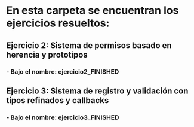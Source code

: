 # En esta carpeta se encuentran los ejercicios resueltos:

## Ejercicio 2: Sistema de permisos basado en herencia y prototipos
### - Bajo el nombre: ejercicio2_FINISHED

## Ejercicio 3: Sistema de registro y validación con tipos refinados y callbacks
### - Bajo el nombre: ejercicio3_FINISHED
